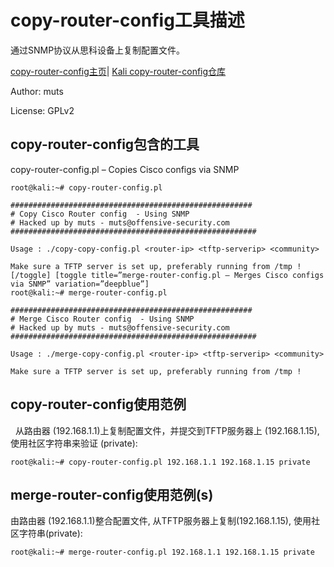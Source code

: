 <h1>copy-router-config工具描述</h1>

通过SNMP协议从思科设备上复制配置文件。

[copy-router-config主页](http://www.offensive-security.com/)| [Kali copy-router-config仓库](http://git.kali.org/gitweb/?p=packages/copy-router-config.git;a=summary)

Author: muts

License: GPLv2

<h2>copy-router-config包含的工具</h2>

copy-router-config.pl – Copies Cisco configs via SNMP

	root@kali:~# copy-router-config.pl
	
	######################################################
	# Copy Cisco Router config  - Using SNMP
	# Hacked up by muts - muts@offensive-security.com
	#######################################################
	
	Usage : ./copy-copy-config.pl <router-ip> <tftp-serverip> <community>
	
	Make sure a TFTP server is set up, preferably running from /tmp !
	[/toggle] [toggle title=”merge-router-config.pl – Merges Cisco configs via SNMP” variation=”deepblue”]
	root@kali:~# merge-router-config.pl
	
	######################################################
	# Merge Cisco Router config  - Using SNMP
	# Hacked up by muts - muts@offensive-security.com
	#######################################################
	
	Usage : ./merge-copy-config.pl <router-ip> <tftp-serverip> <community>
	
	Make sure a TFTP server is set up, preferably running from /tmp !

<h2>copy-router-config使用范例</h2>
 
从路由器 (192.168.1.1)上复制配置文件，并提交到TFTP服务器上 (192.168.1.15), 使用社区字符串来验证 (private):

	root@kali:~# copy-router-config.pl 192.168.1.1 192.168.1.15 private
  
<h2>merge-router-config使用范例(s)</h2>
	
 由路由器 (192.168.1.1)整合配置文件, 从TFTP服务器上复制(192.168.1.15), 使用社区字符串(private):
	
	root@kali:~# merge-router-config.pl 192.168.1.1 192.168.1.15 private
